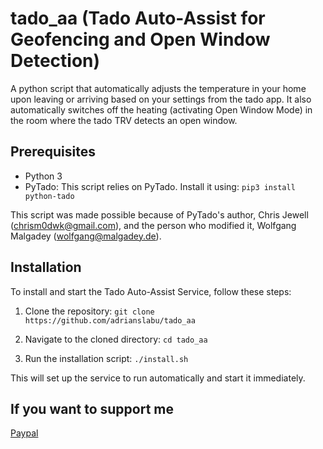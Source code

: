 # tado_aa (Tado Auto-Assist for Geofencing and Open Window Detection)

A python script that automatically adjusts the temperature in your home upon leaving or arriving based on your settings from the tado app. It also automatically switches off the heating (activating Open Window Mode) in the room where the tado TRV detects an open window.

## Prerequisites

- Python 3
- PyTado: This script relies on PyTado. Install it using:
  `pip3 install python-tado`

This script was made possible because of PyTado's author, Chris Jewell (chrism0dwk@gmail.com), and the person who modified it, Wolfgang Malgadey (wolfgang@malgadey.de).

## Installation

To install and start the Tado Auto-Assist Service, follow these steps:

1. Clone the repository:
   `git clone https://github.com/adrianslabu/tado_aa`

2. Navigate to the cloned directory:
   `cd tado_aa`

3. Run the installation script:
   `./install.sh`

This will set up the service to run automatically and start it immediately.

## If you want to support me

[Paypal](https://paypal.me/adrianslabu)